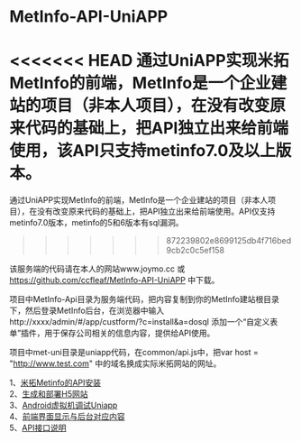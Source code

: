# MetInfo-API-UniAPP
<<<<<<< HEAD
通过UniAPP实现米拓MetInfo的前端，MetInfo是一个企业建站的项目（非本人项目），在没有改变原来代码的基础上，把API独立出来给前端使用，该API只支持metinfo7.0及以上版本。
=======
通过UniAPP实现MetInfo的前端，MetInfo是一个企业建站的项目（非本人项目），在没有改变原来代码的基础上，把API独立出来给前端使用。API仅支持metinfo7.0版本，metinfo的5和6版本有sql漏洞。
>>>>>>> 872239802e8699125db4f716bed9cb2c0c5ef158

该服务端的代码请在本人的网站www.joymo.cc 或 https://github.com/ccfleaf/MetInfo-API-UniAPP 中下载。

项目中MetInfo-Api目录为服务端代码，把内容复制到你的MetInfo建站根目录下，然后登录MetInfo后台，在浏览器中输入
http://xxxx/admin/#/app/custform/?c=install&a=dosql
添加一个“自定义表单”插件，用于保存公司相关的信息内容，提供给API使用。

项目中met-uni目录是uniapp代码，在common/api.js中，把var host = "http://www.test.com" 中的域名换成实际米拓网站的网址。

1、[米拓Metinfo的API安装](http://www.joymo.cc/html/2020/metinfo_0308/2.html)  
2、[生成和部署H5网站](http://www.joymo.cc/html/2020/metinfo_0308/3.html)  
3、[Android虚拟机调试Uniapp](http://www.joymo.cc/html/2020/metinfo_0308/4.html)  
4、[前端界面显示与后台对应内容](http://www.joymo.cc/html/2020/metinfo_0321/6.html)  
5、[API接口说明](http://www.joymo.cc/html/2020/metinfo_0321/7.html)  
